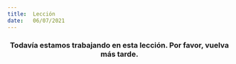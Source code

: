 ```yaml
---
title:  Lección
date:   06/07/2021
---
```


### <center>Todavía estamos trabajando en esta lección. Por favor, vuelva más tarde.</center>
